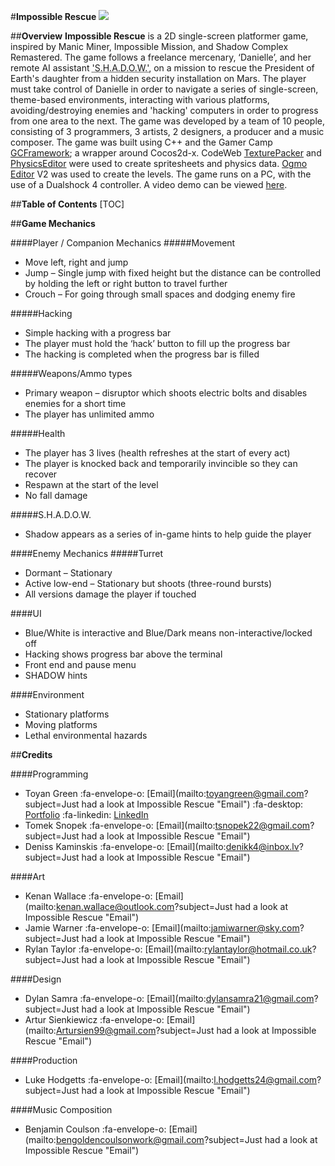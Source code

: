 #**Impossible Rescue**
![](https://toyangreen.com/images/ImpossibleRescue/Preview.jpg)

##**Overview**
**Impossible Rescue** is a 2D single-screen platformer game, inspired by Manic Miner, Impossible Mission, and Shadow Complex Remastered. The game follows a freelance mercenary, ‘Danielle’, and her remote AI assistant <abbr title="Specialist Hard-linked Android for Duty in Offshore Wars">'S.H.A.D.O.W.'</abbr>, on a mission to rescue the President of Earth's daughter from a hidden security installation on Mars. The player must take control of Danielle in order to navigate a series of single-screen, theme-based environments, interacting with various platforms, avoiding/destroying enemies and 'hacking' computers in order to progress from one area to the next. The game was developed by a team of 10 people, consisting of 3 programmers, 3 artists, 2 designers, a producer and a music composer.  The game was built using C++ and the Gamer Camp [GCFramework](https://bitbucket.org/darbotron/gcframework/src/master/ "GCFramework"); a wrapper around Cocos2d-x. CodeWeb [TexturePacker](https://www.codeandweb.com/texturepacker "TexturePacker") and [PhysicsEditor](https://www.codeandweb.com/physicseditor "PhysicsEditor") were used to create spritesheets and physics data. [Ogmo Editor](https://ogmo-editor-3.github.io/ "Ogmo Editor") V2 was used to create the levels. The game runs on a PC, with the use of a Dualshock 4 controller. A video demo can be viewed [here](https://drive.google.com/open?id=1fUhpNCXA-GPNHENtkok3PveHw8dyuWJH "here").

##**Table of Contents**
[TOC]

##**Game Mechanics**

####Player / Companion Mechanics
#####Movement
- Move left, right and jump
- Jump – Single jump with fixed height but the distance can be controlled by holding the left or right button to travel further
- Crouch – For going through small spaces and dodging enemy fire

#####Hacking
- Simple hacking with a progress bar
- The player must hold the ‘hack’ button to fill up the progress bar
- The hacking is completed when the progress bar is filled

#####Weapons/Ammo types
- Primary weapon – disruptor which shoots electric bolts and disables enemies for a short time
- The player has unlimited ammo

#####Health
- The player has 3 lives (health refreshes at the start of every act)
- The player is knocked back and temporarily invincible so they can recover
- Respawn at the start of the level
- No fall damage

#####S.H.A.D.O.W.
- Shadow appears as a series of in-game hints to help guide the player

####Enemy Mechanics
#####Turret
- Dormant – Stationary
- Active low-end – Stationary but shoots (three-round bursts)
- All versions damage the player if touched

####UI
- Blue/White is interactive and Blue/Dark means non-interactive/locked off
- Hacking shows progress bar above the terminal
- Front end and pause menu
- SHADOW hints

####Environment
- Stationary platforms
- Moving platforms
- Lethal environmental hazards

##**Credits**

####Programming
- Toyan Green :fa-envelope-o: [Email](mailto:toyangreen@gmail.com?subject=Just had a look at Impossible Rescue "Email") :fa-desktop: [Portfolio](https://toyanngreen.com "Portfolio") :fa-linkedin: [LinkedIn](https://uk.linkedIn.com/in/toyangreen "LinkedIn")
- Tomek Snopek :fa-envelope-o: [Email](mailto:tsnopek22@gmail.com?subject=Just had a look at Impossible Rescue "Email")
- Deniss Kaminskis :fa-envelope-o: [Email](mailto:denikk4@inbox.lv?subject=Just had a look at Impossible Rescue "Email")

####Art
- Kenan Wallace :fa-envelope-o: [Email](mailto:kenan.wallace@outlook.com?subject=Just had a look at Impossible Rescue "Email")
- Jamie Warner :fa-envelope-o: [Email](mailto:jamiwarner@sky.com?subject=Just had a look at Impossible Rescue "Email")
- Rylan Taylor :fa-envelope-o: [Email](mailto:rylantaylor@hotmail.co.uk?subject=Just had a look at Impossible Rescue "Email")

####Design
- Dylan Samra :fa-envelope-o: [Email](mailto:dylansamra21@gmail.com?subject=Just had a look at Impossible Rescue "Email")
- Artur Sienkiewicz :fa-envelope-o: [Email](mailto:Artursien99@gmail.com?subject=Just had a look at Impossible Rescue "Email")

####Production
- Luke Hodgetts :fa-envelope-o: [Email](mailto:l.hodgetts24@gmail.com?subject=Just had a look at Impossible Rescue "Email")

####Music Composition
- Benjamin Coulson :fa-envelope-o: [Email](mailto:bengoldencoulsonwork@gmail.com?subject=Just had a look at Impossible Rescue "Email")